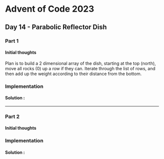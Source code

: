 ﻿# Advent of Code 2023
## Day 14 - Parabolic Reflector Dish

### Part 1
#### Initial thoughts
Plan is to build a 2 dimensional array of the dish, starting at the top (north), move all rocks (0) up a row if they can.
Iterate through the list of rows, and then add up the weight according to their distance from the bottom.

### Implementation


#### Solution :
---
### Part 2
#### Initial thoughts


### Implementation



#### Solution :

